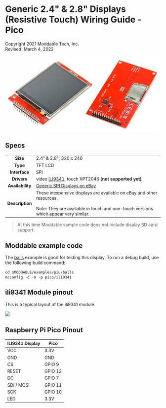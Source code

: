 # Generic 2.4" & 2.8" Displays (Resistive Touch) Wiring Guide - Pico
Copyright 2021 Moddable Tech, Inc.<BR>
Revised: March 4, 2022

![](./images/spi-touch-display.jpg)

## Specs

| | |
| :---: | :--- |
| **Size** | 2.4" & 2.8", 320 x 240
| **Type** | TFT LCD
| **Interface** | SPI
| **Drivers** | video [ILI9341](../../documentation/drivers/ili9341/ili9341.md), touch XPT2046 **(not supported yet)**
| **Availability** | [Generic SPI Displays on eBay](https://www.ebay.com/sch/i.html?_odkw=spi+display+2.4&_osacat=0&_from=R40&_trksid=p2045573.m570.l1313.TR0.TRC0.H0.Xspi+display+2.4+touch.TRS0&_nkw=spi+display+2.4+touch&_sacat=0)
| **Description** | These inexpensive displays are available on eBay and other resources. <BR><BR>Note: They are available in touch and non-touch versions which appear very similar.

> At this time Moddable sample code does not include display SD card support.

## Moddable example code

The [balls](../../examples/piu/balls/) example is good for testing this display.  To run a debug build, use the following build command:

```
cd $MODDABLE/examples/piu/balls
mcconfig -d -m -p pico/ili9341
```

## ili9341 Module pinout

This is a typical layout of the ili9341 module.

![](./images/ili9341-pinout.png)

## Raspberry Pi Pico Pinout

| ILI9341 Display | Pico
| --- | --- |
| VCC | 3.3V
| GND | GND
| CS | GPIO 9
| RESET | GPIO 12
| DC | GPIO 7
| SDI / MOSI | GPIO 11
| SCK | GPIO 10
| LED | 3.3V
<!--
| SDO / MISO | GPIO 8
| T_CLK | GPIO 10
| T_CS | GPIO 13
| T_DIn | GPIO 11
| T_DO | GPIO 8
| T_IRQ | GPIO 14
-->
